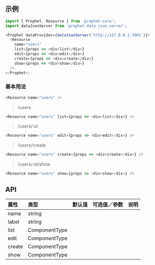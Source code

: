 ## 示例

```js
import { Prophet, Resource } from 'prophet-core';
import dataJsonServer from 'prophet-data-json-server';

<Prophet dataProvider={dataJsonServer('http://127.0.0.1:3001')}>
  <Resource
    name="users"
    list={props => <div>list</div>}
    edit={props => <div>edit</div>}
    create={props => <div>create</div>}
    show={props => <div>show</div>}
  />
</Prophet>;
```

### 基本用法

```js
<Resource name="users" />
```

> /users

```js
<Resource name="users" list={props => <div>list</div>} />
```

> /users/:id

```js
<Resource name="users" edit={props => <div>edit</div>} />
```

> /users/create

```js
<Resource name="users" create={props => <div>create</div>} />
```

> /users/:id/show

```js
<Resource name="users" show={props => <div>show</div>} />
```

## API

| 属性   | 类型          | 默认值 | 可选值／参数 | 说明 |
| :----- | :------------ | :----- | :----------- | :--- |
| name   | string        |        |              |      |
| label  | string        |        |              |      |
| list   | ComponentType |        |              |      |
| edit   | ComponentType |        |              |      |
| create | ComponentType |        |              |      |
| show   | ComponentType |        |              |      |
